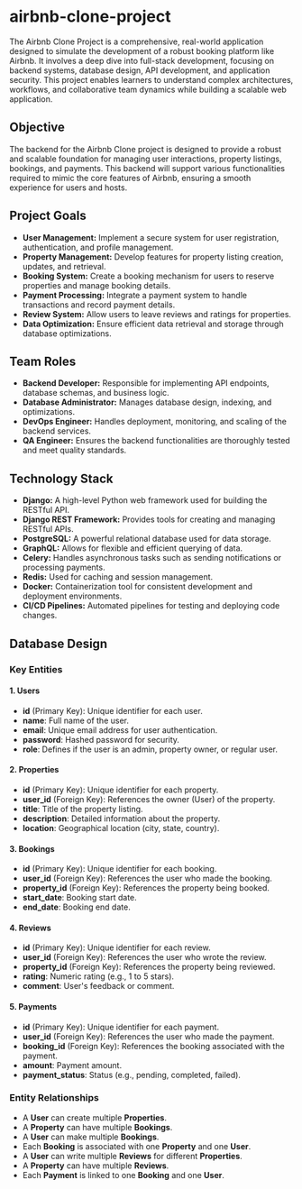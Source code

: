# airbnb-clone-project

The Airbnb Clone Project is a comprehensive, real-world application designed to simulate the development of a robust booking platform like Airbnb. It involves a deep dive into full-stack development, focusing on backend systems, database design, API development, and application security. This project enables learners to understand complex architectures, workflows, and collaborative team dynamics while building a scalable web application.

## Objective

The backend for the Airbnb Clone project is designed to provide a robust and scalable foundation for managing user interactions, property listings, bookings, and payments. This backend will support various functionalities required to mimic the core features of Airbnb, ensuring a smooth experience for users and hosts.

## Project Goals

- **User Management:** Implement a secure system for user registration, authentication, and profile management.
- **Property Management:** Develop features for property listing creation, updates, and retrieval.
- **Booking System:** Create a booking mechanism for users to reserve properties and manage booking details.
- **Payment Processing:** Integrate a payment system to handle transactions and record payment details.
- **Review System:** Allow users to leave reviews and ratings for properties.
- **Data Optimization:** Ensure efficient data retrieval and storage through database optimizations.

## Team Roles

- **Backend Developer:** Responsible for implementing API endpoints, database schemas, and business logic.
- **Database Administrator:** Manages database design, indexing, and optimizations.
- **DevOps Engineer:** Handles deployment, monitoring, and scaling of the backend services.
- **QA Engineer:** Ensures the backend functionalities are thoroughly tested and meet quality standards.

## Technology Stack

- **Django:** A high-level Python web framework used for building the RESTful API.
- **Django REST Framework:** Provides tools for creating and managing RESTful APIs.
- **PostgreSQL:** A powerful relational database used for data storage.
- **GraphQL:** Allows for flexible and efficient querying of data.
- **Celery:** Handles asynchronous tasks such as sending notifications or processing payments.
- **Redis:** Used for caching and session management.
- **Docker:** Containerization tool for consistent development and deployment environments.
- **CI/CD Pipelines:** Automated pipelines for testing and deploying code changes.

## Database Design

### Key Entities

#### 1. Users

- **id** (Primary Key): Unique identifier for each user.
- **name**: Full name of the user.
- **email**: Unique email address for user authentication.
- **password**: Hashed password for security.
- **role**: Defines if the user is an admin, property owner, or regular user.

#### 2. Properties

- **id** (Primary Key): Unique identifier for each property.
- **user_id** (Foreign Key): References the owner (User) of the property.
- **title**: Title of the property listing.
- **description**: Detailed information about the property.
- **location**: Geographical location (city, state, country).

#### 3. Bookings

- **id** (Primary Key): Unique identifier for each booking.
- **user_id** (Foreign Key): References the user who made the booking.
- **property_id** (Foreign Key): References the property being booked.
- **start_date**: Booking start date.
- **end_date**: Booking end date.

#### 4. Reviews

- **id** (Primary Key): Unique identifier for each review.
- **user_id** (Foreign Key): References the user who wrote the review.
- **property_id** (Foreign Key): References the property being reviewed.
- **rating**: Numeric rating (e.g., 1 to 5 stars).
- **comment**: User's feedback or comment.

#### 5. Payments

- **id** (Primary Key): Unique identifier for each payment.
- **user_id** (Foreign Key): References the user who made the payment.
- **booking_id** (Foreign Key): References the booking associated with the payment.
- **amount**: Payment amount.
- **payment_status**: Status (e.g., pending, completed, failed).

### Entity Relationships

- A **User** can create multiple **Properties**.
- A **Property** can have multiple **Bookings**.
- A **User** can make multiple **Bookings**.
- Each **Booking** is associated with one **Property** and one **User**.
- A **User** can write multiple **Reviews** for different **Properties**.
- A **Property** can have multiple **Reviews**.
- Each **Payment** is linked to one **Booking** and one **User**.
